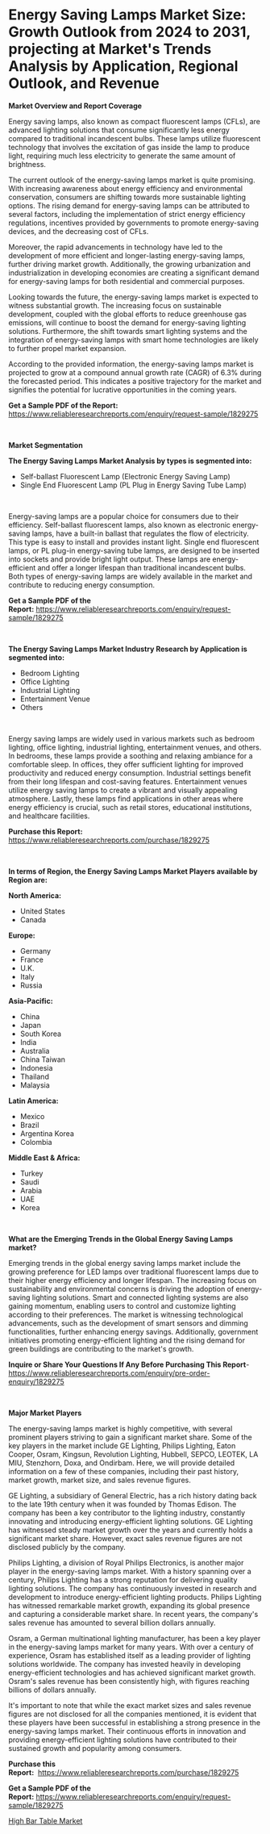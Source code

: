 <p><h1>Energy Saving Lamps Market Size: Growth Outlook from 2024 to 2031, projecting at Market's Trends Analysis by Application, Regional Outlook, and Revenue</h1></p><p><strong>Market Overview and Report Coverage</strong></p>
<p><p>Energy saving lamps, also known as compact fluorescent lamps (CFLs), are advanced lighting solutions that consume significantly less energy compared to traditional incandescent bulbs. These lamps utilize fluorescent technology that involves the excitation of gas inside the lamp to produce light, requiring much less electricity to generate the same amount of brightness. </p><p>The current outlook of the energy-saving lamps market is quite promising. With increasing awareness about energy efficiency and environmental conservation, consumers are shifting towards more sustainable lighting options. The rising demand for energy-saving lamps can be attributed to several factors, including the implementation of strict energy efficiency regulations, incentives provided by governments to promote energy-saving devices, and the decreasing cost of CFLs. </p><p>Moreover, the rapid advancements in technology have led to the development of more efficient and longer-lasting energy-saving lamps, further driving market growth. Additionally, the growing urbanization and industrialization in developing economies are creating a significant demand for energy-saving lamps for both residential and commercial purposes. </p><p>Looking towards the future, the energy-saving lamps market is expected to witness substantial growth. The increasing focus on sustainable development, coupled with the global efforts to reduce greenhouse gas emissions, will continue to boost the demand for energy-saving lighting solutions. Furthermore, the shift towards smart lighting systems and the integration of energy-saving lamps with smart home technologies are likely to further propel market expansion.</p><p>According to the provided information, the energy-saving lamps market is projected to grow at a compound annual growth rate (CAGR) of 6.3% during the forecasted period. This indicates a positive trajectory for the market and signifies the potential for lucrative opportunities in the coming years.</p></p>
<p><strong>Get a Sample PDF of the Report:</strong> <a href="https://www.reliableresearchreports.com/enquiry/request-sample/1829275">https://www.reliableresearchreports.com/enquiry/request-sample/1829275</a></p>
<p>&nbsp;</p>
<p><strong>Market Segmentation</strong></p>
<p><strong>The Energy Saving Lamps Market Analysis by types is segmented into:</strong></p>
<p><ul><li>Self-ballast Fluorescent Lamp (Electronic Energy Saving Lamp)</li><li>Single End Fluorescent Lamp (PL Plug in Energy Saving Tube Lamp)</li></ul></p>
<p>&nbsp;</p>
<p><p>Energy-saving lamps are a popular choice for consumers due to their efficiency. Self-ballast fluorescent lamps, also known as electronic energy-saving lamps, have a built-in ballast that regulates the flow of electricity. This type is easy to install and provides instant light. Single end fluorescent lamps, or PL plug-in energy-saving tube lamps, are designed to be inserted into sockets and provide bright light output. These lamps are energy-efficient and offer a longer lifespan than traditional incandescent bulbs. Both types of energy-saving lamps are widely available in the market and contribute to reducing energy consumption.</p></p>
<p><strong>Get a Sample PDF of the Report:</strong>&nbsp;<a href="https://www.reliableresearchreports.com/enquiry/request-sample/1829275">https://www.reliableresearchreports.com/enquiry/request-sample/1829275</a></p>
<p>&nbsp;</p>
<p><strong>The Energy Saving Lamps Market Industry Research by Application is segmented into:</strong></p>
<p><ul><li>Bedroom Lighting</li><li>Office Lighting</li><li>Industrial Lighting</li><li>Entertainment Venue</li><li>Others</li></ul></p>
<p>&nbsp;</p>
<p><p>Energy saving lamps are widely used in various markets such as bedroom lighting, office lighting, industrial lighting, entertainment venues, and others. In bedrooms, these lamps provide a soothing and relaxing ambiance for a comfortable sleep. In offices, they offer sufficient lighting for improved productivity and reduced energy consumption. Industrial settings benefit from their long lifespan and cost-saving features. Entertainment venues utilize energy saving lamps to create a vibrant and visually appealing atmosphere. Lastly, these lamps find applications in other areas where energy efficiency is crucial, such as retail stores, educational institutions, and healthcare facilities.</p></p>
<p><strong>Purchase this Report:</strong>&nbsp; <a href="https://www.reliableresearchreports.com/purchase/1829275">https://www.reliableresearchreports.com/purchase/1829275</a></p>
<p>&nbsp;</p>
<p><strong>In terms of Region, the Energy Saving Lamps Market Players available by Region are:</strong></p>
<p>
    <p> <strong> North America: </strong>
        <ul>
            <li>United States</li>
            <li>Canada</li>
        </ul>
        </p> 
    <p> <strong> Europe: </strong>
        <ul>
            <li>Germany</li>
            <li>France</li>
            <li>U.K.</li>
            <li>Italy</li>
            <li>Russia</li>
        </ul>
        </p> 
    <p> <strong> Asia-Pacific: </strong>
        <ul>
            <li>China</li>
            <li>Japan</li>
            <li>South Korea</li>
            <li>India</li>
            <li>Australia</li>
            <li>China Taiwan</li>
            <li>Indonesia</li>
            <li>Thailand</li>
            <li>Malaysia</li>
        </ul>
        </p> 
    <p> <strong> Latin America: </strong>
        <ul>
            <li>Mexico</li>
            <li>Brazil</li>
            <li>Argentina Korea</li>
            <li>Colombia</li>
        </ul>
        </p> 
    <p> <strong> Middle East & Africa: </strong>
        <ul>
            <li>Turkey</li>
            <li>Saudi</li>
            <li>Arabia</li>
            <li>UAE</li>
            <li>Korea</li>
        </ul>
    </p>
    </p>
<p>&nbsp;</p>
<p><strong>What are the Emerging Trends in the Global Energy Saving Lamps market?</strong></p>
<p><p>Emerging trends in the global energy saving lamps market include the growing preference for LED lamps over traditional fluorescent lamps due to their higher energy efficiency and longer lifespan. The increasing focus on sustainability and environmental concerns is driving the adoption of energy-saving lighting solutions. Smart and connected lighting systems are also gaining momentum, enabling users to control and customize lighting according to their preferences. The market is witnessing technological advancements, such as the development of smart sensors and dimming functionalities, further enhancing energy savings. Additionally, government initiatives promoting energy-efficient lighting and the rising demand for green buildings are contributing to the market's growth.</p></p>
<p><strong>Inquire or Share Your Questions If Any Before Purchasing This Report</strong>- <a href="https://www.reliableresearchreports.com/enquiry/pre-order-enquiry/1829275">https://www.reliableresearchreports.com/enquiry/pre-order-enquiry/1829275</a></p>
<p>&nbsp;</p>
<p><strong>Major Market Players</strong></p>
<p><p>The energy-saving lamps market is highly competitive, with several prominent players striving to gain a significant market share. Some of the key players in the market include GE Lighting, Philips Lighting, Eaton Cooper, Osram, Kingsun, Revolution Lighting, Hubbell, SEPCO, LEOTEK, LA MIU, Stenzhorn, Doxa, and Ondirbam. Here, we will provide detailed information on a few of these companies, including their past history, market growth, market size, and sales revenue figures.</p><p>GE Lighting, a subsidiary of General Electric, has a rich history dating back to the late 19th century when it was founded by Thomas Edison. The company has been a key contributor to the lighting industry, constantly innovating and introducing energy-efficient lighting solutions. GE Lighting has witnessed steady market growth over the years and currently holds a significant market share. However, exact sales revenue figures are not disclosed publicly by the company.</p><p>Philips Lighting, a division of Royal Philips Electronics, is another major player in the energy-saving lamps market. With a history spanning over a century, Philips Lighting has a strong reputation for delivering quality lighting solutions. The company has continuously invested in research and development to introduce energy-efficient lighting products. Philips Lighting has witnessed remarkable market growth, expanding its global presence and capturing a considerable market share. In recent years, the company's sales revenue has amounted to several billion dollars annually.</p><p>Osram, a German multinational lighting manufacturer, has been a key player in the energy-saving lamps market for many years. With over a century of experience, Osram has established itself as a leading provider of lighting solutions worldwide. The company has invested heavily in developing energy-efficient technologies and has achieved significant market growth. Osram's sales revenue has been consistently high, with figures reaching billions of dollars annually.</p><p>It's important to note that while the exact market sizes and sales revenue figures are not disclosed for all the companies mentioned, it is evident that these players have been successful in establishing a strong presence in the energy-saving lamps market. Their continuous efforts in innovation and providing energy-efficient lighting solutions have contributed to their sustained growth and popularity among consumers.</p></p>
<p><strong>Purchase this Report:</strong>&nbsp;&nbsp;<a href="https://www.reliableresearchreports.com/purchase/1829275">https://www.reliableresearchreports.com/purchase/1829275</a></p>
<p></p>
<p><strong>Get a Sample PDF of the Report:</strong>&nbsp;<a href="https://www.reliableresearchreports.com/enquiry/request-sample/1829275">https://www.reliableresearchreports.com/enquiry/request-sample/1829275</a></p>
<p><p><a href="https://github.com/NorbertYates/Market-Research-Report-List-3/blob/main/high-bar-table-market.md">High Bar Table Market</a></p></p>